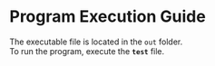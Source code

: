 # Program Execution Guide  

The executable file is located in the `out` folder.  
To run the program, execute the **`test`** file.  
